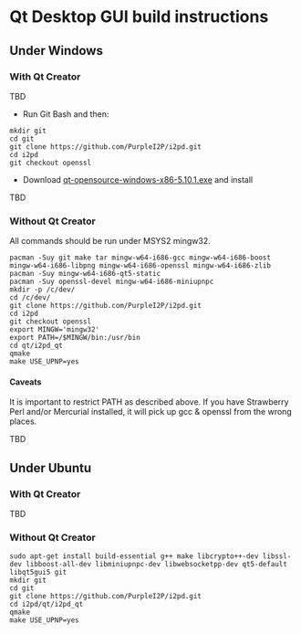 # Qt Desktop GUI build instructions

## Under Windows

### With Qt Creator

TBD

* Run Git Bash and then:

```
mkdir git
cd git
git clone https://github.com/PurpleI2P/i2pd.git
cd i2pd
git checkout openssl
```

* Download [qt-opensource-windows-x86-5.10.1.exe](http://download.qt.io/official_releases/qt/5.10/5.10.1/qt-opensource-windows-x86-5.10.1.exe)
and install

TBD

### Without Qt Creator

All commands should be run under MSYS2 mingw32.

```
pacman -Suy git make tar mingw-w64-i686-gcc mingw-w64-i686-boost mingw-w64-i686-libpng mingw-w64-i686-openssl mingw-w64-i686-zlib
pacman -Suy mingw-w64-i686-qt5-static
pacman -Suy openssl-devel mingw-w64-i686-miniupnpc
mkdir -p /c/dev/
cd /c/dev/
git clone https://github.com/PurpleI2P/i2pd.git
cd i2pd
git checkout openssl
export MINGW='mingw32'
export PATH=/$MINGW/bin:/usr/bin
cd qt/i2pd_qt
qmake
make USE_UPNP=yes
```

#### Caveats

It is important to restrict PATH as described above. If you have Strawberry Perl and/or Mercurial installed, it will pick up gcc & openssl from the wrong places.

TBD

## Under Ubuntu

### With Qt Creator

TBD

### Without Qt Creator

```
sudo apt-get install build-essential g++ make libcrypto++-dev libssl-dev libboost-all-dev libminiupnpc-dev libwebsocketpp-dev qt5-default libqt5gui5 git
mkdir git
cd git
git clone https://github.com/PurpleI2P/i2pd.git
cd i2pd/qt/i2pd_qt
qmake
make USE_UPNP=yes
```

